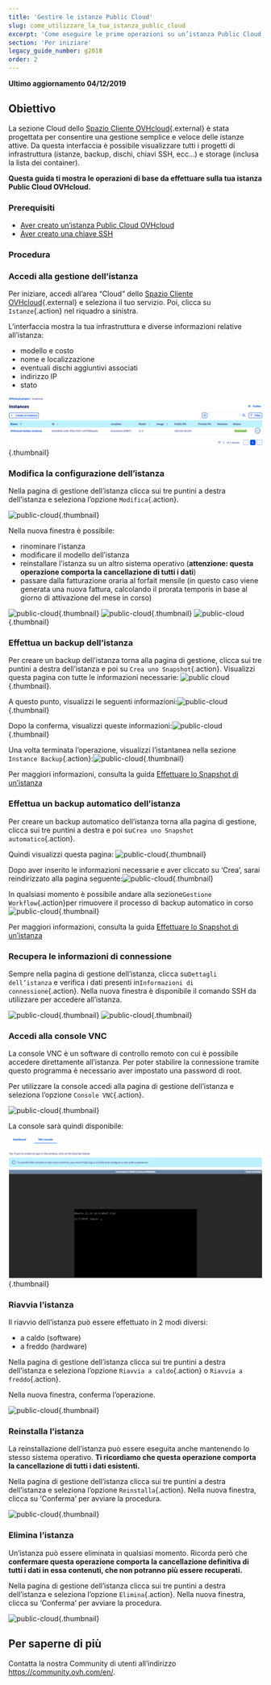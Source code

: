 ```yaml
---
title: 'Gestire le istanze Public Cloud'
slug: come_utilizzare_la_tua_istanza_public_cloud
excerpt: 'Come eseguire le prime operazioni su un’istanza Public Cloud OVHcloud'
section: 'Per iniziare'
legacy_guide_number: g2018
order: 2
---
```


**Ultimo aggiornamento 04/12/2019**

## Obiettivo

La sezione Cloud dello [Spazio Cliente OVHcloud](https://www.ovh.com/auth/?action=gotomanager&from=https://www.ovh.it/&ovhSubsidiary=it){.external} è stata progettata per consentire una gestione semplice e veloce delle istanze attive.  Da questa interfaccia è possibile visualizzare tutti i progetti di infrastruttura (istanze, backup, dischi, chiavi SSH, ecc…) e storage (inclusa la lista dei container).

**Questa guida ti mostra le operazioni di base da effettuare sulla tua istanza Public Cloud OVHcloud.**

### Prerequisiti

- [Aver creato un’istanza Public Cloud OVHcloud](../primi-passi-public-cloud/)
- [Aver creato una chiave SSH](../creare-chiave-ssh/)

### Procedura

### Accedi alla gestione dell’istanza

Per iniziare, accedi all’area “Cloud” dello [Spazio Cliente OVHcloud](https://www.ovh.com/auth/?action=gotomanager&from=https://www.ovh.it/&ovhSubsidiary=it){.external} e seleziona il tuo servizio. Poi, clicca su `Istanze`{.action} nel riquadro a sinistra.

L’interfaccia mostra la tua infrastruttura e diverse informazioni relative all’istanza:

- modello e costo
- nome e localizzazione
- eventuali dischi aggiuntivi associati
- indirizzo IP
- stato

![public-cloud](images/compute.png){.thumbnail}

### Modifica la configurazione dell’istanza

Nella pagina di gestione dell’istanza clicca sui tre puntini a destra dell’istanza e seleziona l’opzione `Modifica`{.action}.

![public-cloud](images/edit.png){.thumbnail}

Nella nuova finestra è possibile:

- rinominare l’istanza 
- modificare il modello dell’istanza 
- reinstallare l’istanza su un altro sistema operativo (**attenzione: questa operazione comporta la cancellazione di tutti i dati**)
- passare dalla fatturazione oraria al forfait mensile (in questo caso viene generata una nuova fattura, calcolando il prorata temporis in base al giorno di attivazione del mese in corso)

![public-cloud](images/edit1.png){.thumbnail}
![public-cloud](images/edit2.png){.thumbnail}
![public-cloud](images/edit3.png){.thumbnail}

### Effettua un backup dell’istanza

Per creare un backup dell’istanza torna alla pagina di gestione,  clicca sui tre puntini a destra dell’istanza e poi su `Crea uno Snapshot`{.action}. Visualizzi questa pagina con tutte le informazioni necessarie: ![public cloud](images/backup.png){.thumbnail}.

A questo punto, visualizzi le seguenti informazioni:![public-cloud](images/backup1.png){.thumbnail}

Dopo la conferma, visualizzi queste informazioni:![public-cloud](images/backup2.png){.thumbnail}

Una volta terminata l’operazione, visualizzi l’istantanea nella sezione `Instance Backup`{.action}:![public-cloud](images/backup3.png){.thumbnail}

Per maggiori informazioni, consulta la guida [Effettuare lo Snapshot di un’istanza](../effettuare-snapshot-di-un-istanza/)

### Effettua un backup automatico dell’istanza

Per creare un backup automatico dell’istanza torna alla pagina di gestione, clicca sui tre puntini a destra e poi su`Crea uno Snapshot automatico`{.action}.

Quindi visualizzi questa pagina: ![public-cloud](images/backupauto1.png){.thumbnail}

Dopo aver inserito le informazioni necessarie e aver cliccato su ‘Crea’, sarai reindirizzato alla pagina seguente:![public-cloud](images/backupauto2.png){.thumbnail}

In qualsiasi momento è possibile andare alla sezione`Gestione Workflow`{.action}per rimuovere il processo di backup automatico in corso![public-cloud](images/backupautodelete.png){.thumbnail}

Per maggiori informazioni, consulta la guida [Effettuare lo Snapshot di un’istanza](../effettuare-snapshot-di-un-istanza/)

### Recupera le informazioni di connessione

Sempre nella pagina di gestione dell’istanza, clicca su`Dettagli dell’istanza` e verifica i dati presenti in`Informazioni di connessione`{.action}. Nella nuova finestra è disponibile il comando SSH da utilizzare per accedere all’istanza.

![public-cloud](images/instancedetails1.png){.thumbnail}
![public-cloud](images/instancedetails.png){.thumbnail}

### Accedi alla console VNC

La console VNC è un software di controllo remoto con cui è possibile accedere direttamente all’istanza.  Per poter stabilire la connessione tramite questo programma è necessario aver impostato una password di root.

Per utilizzare la console accedi alla pagina di gestione dell’istanza e seleziona l’opzione `Console VNC`{.action}.

![public-cloud](images/vnc.png){.thumbnail}

La console sarà quindi disponibile:

![public-cloud](images/vnc1.png){.thumbnail}

### Riavvia l’istanza

Il riavvio dell’istanza può essere effettuato in 2 modi diversi:

- a caldo (software)
- a freddo (hardware)

Nella pagina di gestione dell’istanza clicca sui tre puntini a destra dell’istanza e seleziona l’opzione `Riavvia a caldo`{.action} o `Riavvia a freddo`{.action}.

Nella nuova finestra, conferma l’operazione.

![public-cloud](images/reboot.png){.thumbnail}

### Reinstalla l’istanza

La reinstallazione dell’istanza può essere eseguita anche mantenendo lo stesso sistema operativo. **Ti ricordiamo che questa operazione comporta la cancellazione di tutti i dati esistenti.**

Nella pagina di gestione dell’istanza clicca sui tre puntini a destra dell’istanza e seleziona l’opzione `Reinstalla`{.action}. Nella nuova finestra, clicca su ‘Conferma’ per avviare la procedura.

![public-cloud](images/reinstall.png){.thumbnail}

### Elimina l’istanza

Un’istanza può essere eliminata in qualsiasi momento. Ricorda però che **confermare questa operazione comporta la cancellazione definitiva di tutti i dati in essa contenuti, che non potranno più essere recuperati.**

Nella pagina di gestione dell’istanza clicca sui tre puntini a destra dell’istanza e seleziona l’opzione `Elimina`{.action}. Nella nuova finestra, clicca su ‘Conferma’ per avviare la procedura. 

![public-cloud](images/delete.png){.thumbnail}

## Per saperne di più 

Contatta la nostra Community di utenti all’indirizzo <https://community.ovh.com/en/>.